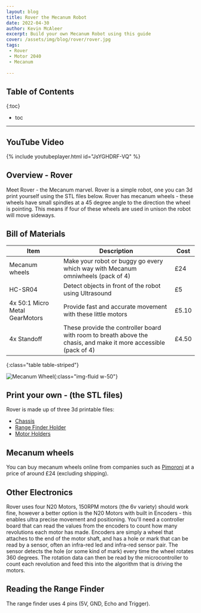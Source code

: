 ```yaml
---
layout: blog
title: Rover the Mecanum Robot
date: 2022-04-30
author: Kevin McAleer
excerpt: Build your own Mecanum Robot using this guide
cover: /assets/img/blog/rover/rover.jpg
tags:
 - Rover
 - Motor 2040
 - Mecanum
 
---
```


## Table of Contents

{:toc}
* toc

---

## YouTube Video
{% include youtubeplayer.html id="JsYGHDRF-VQ" %}

## Overview - Rover
Meet Rover - the Mecanum marvel. Rover is a simple robot, one you can 3d print yourself using the STL files below. Rover has mecanum wheels - these wheels have small spindles at a 45 degree angle to the direction the wheel is pointing. This means if four of these wheels are used in unison the robot will move sideways.

## Bill of Materials

Item | Description | Cost
-----|---|--
Mecanum wheels | Make your robot or buggy go every which way with Mecanum omniwheels (pack of 4)| £24
HC-SR04 | Detect objects in front of the robot using Ultrasound | £5
4x 50:1 Micro Metal GearMotors | Provide fast and accurate movement with these little motors | £5.10
4x Standoff | These provide the controller board with room to breath above the chasis, and make it more accessible (pack of 4)  | £4.50 
{:class="table table-striped"}


![Mecanum Wheel](/assets/img/blog/rover/mecanum_wheel.png){:class="img-fluid w-50"}

## Print your own - (the STL files)
Rover is made up of three 3d printable files:
- [Chassis](/assets/stl/rover/chassis_v2.stl)
- [Range Finder Holder](/assets/stl/rover/range_finder_holder.stl)
- [Motor Holders](/assets/stl/rover/rover_wheel_holder_v9.stl)

## Mecanum wheels
You can buy mecanum wheels online from companies such as [Pimoroni](https://shop.pimoroni.com/products/mecanum-wheels-pack-of-4?variant=31590632030291) at a price of around £24 (excluding shipping).

## Other Electronics
Rover uses four N20 Motors, 150RPM motors (the 6v variety) should work fine, however a better option is the N20 Motors with built in Encoders - this enables ultra precise movement and positioning. You'll need a controller board that can read the values from the encoders to count how many revolutions each motor has made. Encoders are simply a wheel that attaches to the end of the motor shaft, and has a hole or mark that can be read by a sensor, often an infra-red led and infra-red sensor pair. The sensor detects the hole (or some kind of mark) every time the wheel rotates 360 degrees. The rotation data can then be read by the microcontroller to count each revolution and feed this into the algorithm that is driving the motors.

## Reading the Range Finder
The range finder uses 4 pins (5V, GND, Echo and Trigger).  